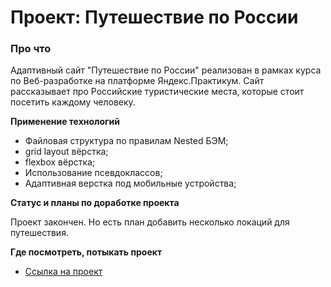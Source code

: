 # Проект: Путешествие по России

### Про что
Адаптивный сайт "Путешествие по России" реализован в рамках курса по Веб-разработке на платформе Яндекс.Практикум. Сайт рассказывает про Российские туристические места, которые стоит посетить каждому человеку.

**Применение технологий**
* Файловая структура по правилам Nested БЭМ;
* grid layout вёрстка;
* flexbox вёрстка;
* Использование псевдоклассов;
* Адаптивная верстка под мобильные устройства;

**Статус и планы по доработке проекта**

Проект закончен. Но есть план добавить несколько локаций для путешествия.

**Где посмотреть, потыкать проект**

* [Ссылка на проект](https://simonssib.github.io/russian-travel/)
